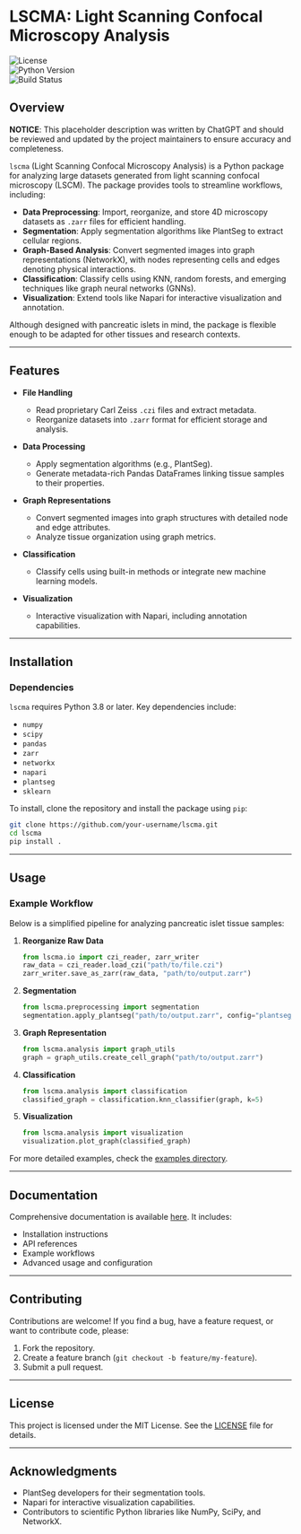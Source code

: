 # **LSCMA: Light Scanning Confocal Microscopy Analysis**

![License](https://img.shields.io/badge/license-MIT-green)  
![Python Version](https://img.shields.io/badge/python-3.8%2B-blue)  
![Build Status](https://img.shields.io/badge/build-passing-brightgreen)

## **Overview**

**NOTICE**: This placeholder description was written by ChatGPT and should be reviewed and updated by the project maintainers to ensure accuracy and completeness.

`lscma` (Light Scanning Confocal Microscopy Analysis) is a Python package for analyzing large datasets generated from light scanning confocal microscopy (LSCM). The package provides tools to streamline workflows, including:

- **Data Preprocessing**: Import, reorganize, and store 4D microscopy datasets as `.zarr` files for efficient handling.
- **Segmentation**: Apply segmentation algorithms like PlantSeg to extract cellular regions.
- **Graph-Based Analysis**: Convert segmented images into graph representations (NetworkX), with nodes representing cells and edges denoting physical interactions.
- **Classification**: Classify cells using KNN, random forests, and emerging techniques like graph neural networks (GNNs).
- **Visualization**: Extend tools like Napari for interactive visualization and annotation.

Although designed with pancreatic islets in mind, the package is flexible enough to be adapted for other tissues and research contexts.

---

## **Features**

- **File Handling**
  - Read proprietary Carl Zeiss `.czi` files and extract metadata.
  - Reorganize datasets into `.zarr` format for efficient storage and analysis.

- **Data Processing**
  - Apply segmentation algorithms (e.g., PlantSeg).
  - Generate metadata-rich Pandas DataFrames linking tissue samples to their properties.

- **Graph Representations**
  - Convert segmented images into graph structures with detailed node and edge attributes.
  - Analyze tissue organization using graph metrics.

- **Classification**
  - Classify cells using built-in methods or integrate new machine learning models.

- **Visualization**
  - Interactive visualization with Napari, including annotation capabilities.

---

## **Installation**

### **Dependencies**
`lscma` requires Python 3.8 or later. Key dependencies include:
- `numpy`
- `scipy`
- `pandas`
- `zarr`
- `networkx`
- `napari`
- `plantseg`
- `sklearn`

To install, clone the repository and install the package using `pip`:

```bash
git clone https://github.com/your-username/lscma.git
cd lscma
pip install .
```

---

## **Usage**

### **Example Workflow**

Below is a simplified pipeline for analyzing pancreatic islet tissue samples:

1. **Reorganize Raw Data**
   ```python
   from lscma.io import czi_reader, zarr_writer
   raw_data = czi_reader.load_czi("path/to/file.czi")
   zarr_writer.save_as_zarr(raw_data, "path/to/output.zarr")
   ```

2. **Segmentation**
   ```python
   from lscma.preprocessing import segmentation
   segmentation.apply_plantseg("path/to/output.zarr", config="plantseg_config.json")
   ```

3. **Graph Representation**
   ```python
   from lscma.analysis import graph_utils
   graph = graph_utils.create_cell_graph("path/to/output.zarr")
   ```

4. **Classification**
   ```python
   from lscma.analysis import classification
   classified_graph = classification.knn_classifier(graph, k=5)
   ```

5. **Visualization**
   ```python
   from lscma.analysis import visualization
   visualization.plot_graph(classified_graph)
   ```

For more detailed examples, check the [examples directory](examples/).

---

## **Documentation**

Comprehensive documentation is available [here](#). It includes:

- Installation instructions
- API references
- Example workflows
- Advanced usage and configuration

---

## **Contributing**

Contributions are welcome! If you find a bug, have a feature request, or want to contribute code, please:

1. Fork the repository.
2. Create a feature branch (`git checkout -b feature/my-feature`).
3. Submit a pull request.

---

## **License**

This project is licensed under the MIT License. See the [LICENSE](LICENSE) file for details.

---

## **Acknowledgments**

- PlantSeg developers for their segmentation tools.
- Napari for interactive visualization capabilities.
- Contributors to scientific Python libraries like NumPy, SciPy, and NetworkX.
